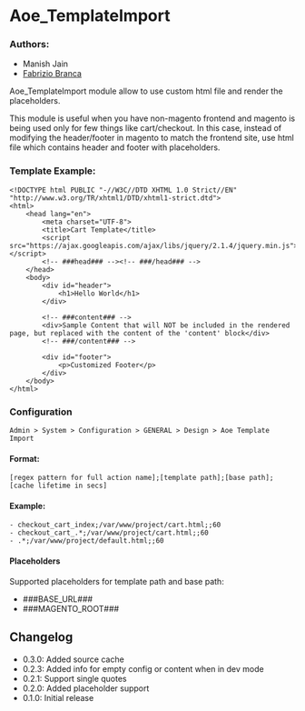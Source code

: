 # Aoe_TemplateImport

### Authors:
- Manish Jain
- [Fabrizio Branca](https://twitter.com/fbrnc)

Aoe_TemplateImport module allow to use custom html file and render the placeholders.

This module is useful when you have non-magento frontend and magento is being used only for few things like cart/checkout.
In this case, instead of modifying the header/footer in magento to match the frontend site, use html file which contains header and footer with placeholders.

### Template Example:
```
<!DOCTYPE html PUBLIC "-//W3C//DTD XHTML 1.0 Strict//EN" "http://www.w3.org/TR/xhtml1/DTD/xhtml1-strict.dtd">
<html>
    <head lang="en">
        <meta charset="UTF-8">
        <title>Cart Template</title>
        <script src="https://ajax.googleapis.com/ajax/libs/jquery/2.1.4/jquery.min.js"></script>
        <!-- ###head### --><!-- ###/head### -->
    </head>
    <body>
        <div id="header">
            <h1>Hello World</h1>
        </div>
        
        <!-- ###content### -->
        <div>Sample Content that will NOT be included in the rendered page, but replaced with the content of the 'content' block</div>
        <!-- ###/content### -->
        
        <div id="footer">
            <p>Customized Footer</p>
        </div>
    </body>
</html>
```

### Configuration
```
Admin > System > Configuration > GENERAL > Design > Aoe Template Import
```

#### Format:
```
[regex pattern for full action name];[template path];[base path];[cache lifetime in secs]
```

#### Example:
```
- checkout_cart_index;/var/www/project/cart.html;;60
- checkout_cart_.*;/var/www/project/cart.html;;60
- .*;/var/www/project/default.html;;60
```

#### Placeholders
Supported placeholders for template path and base path:
- ###BASE_URL###
- ###MAGENTO_ROOT###

## Changelog

* 0.3.0: Added source cache
* 0.2.3: Added info for empty config or content when in dev mode
* 0.2.1: Support single quotes
* 0.2.0: Added placeholder support
* 0.1.0: Initial release




